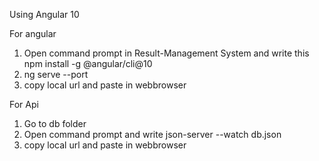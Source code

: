 Using Angular 10

For angular
1. Open command prompt in Result-Management System and write this npm install -g @angular/cli@10
2. ng serve --port
3. copy local url and paste in webbrowser

For Api
1. Go to db folder
2. Open command prompt and write json-server --watch db.json
3. copy local url and paste in webbrowser
